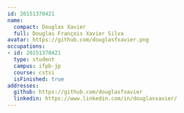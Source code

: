 ```yaml
---
id: 20151370421
name:
  compact: Douglas Xavier
  full: Douglas François Xavier Silva
avatar: https://github.com/douglasfxavier.png
occupations:
- id: 20151370421
  type: student
  campus: ifpb-jp
  course: cstsi
  isFinished: true
addresses:
  github: https://github.com/douglasfxavier
  linkedin: https://www.linkedin.com/in/douglasxavier/
---
```


